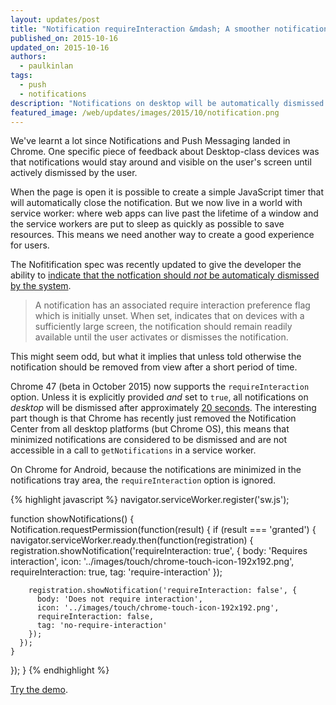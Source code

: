 ```yaml
---
layout: updates/post
title: "Notification requireInteraction &mdash; A smoother notification UX on desktop"
published_on: 2015-10-16
updated_on: 2015-10-16
authors:
  - paulkinlan
tags:
  - push
  - notifications
description: "Notifications on desktop will be automatically dismissed after a short period of time."
featured_image: /web/updates/images/2015/10/notification.png
---
```


We've learnt a lot since Notifications and Push Messaging landed in Chrome. One
specific piece of feedback about Desktop-class devices was that notifications
would stay around and visible on the user's screen until actively dismissed by the user.

When the page is open it is possible to create a simple JavaScript timer that will automatically
close the notification. But we now live in a world with service worker: where web apps can
live past the lifetime of a window and the service workers are put to sleep as quickly as possible
to save resources. This means we need another way to create a good experience for users.

The Nofitification spec was recently updated to give the developer the ability to 
[indicate that the notfication should _not_ be automaticaly dismissed by the system](https://notifications.spec.whatwg.org/#require-interaction-preference-flag).  

> A notification has an associated require interaction preference flag which is initially 
> unset. When set, indicates that on devices with a sufficiently large screen, the notification 
> should remain readily available until the user activates or dismisses the notification.

This might seem odd, but what it implies that unless told otherwise the notification
should be removed from view after a short period of time.

Chrome 47 (beta in October 2015) now supports the `requireInteraction` option. Unless it is explicitly 
provided *and* set to `true`, all notifications on *desktop* will be dismissed after
approximately [20 seconds](https://crbug.com/530697#c9). The interesting part though is that Chrome has 
recently just removed the Notification Center from all desktop platforms (but Chrome OS), this means that 
minimized notifications are considered to be dismissed and are not accessible in a call to `getNotifications` 
in a service worker.

On Chrome for Android, because the notifications are minimized in the notifications tray area, the 
`requireInteraction` option is ignored. 

{% highlight javascript %} 
navigator.serviceWorker.register('sw.js');

function showNotifications() {
  Notification.requestPermission(function(result) {
    if (result === 'granted') {
      navigator.serviceWorker.ready.then(function(registration) {
        registration.showNotification('requireInteraction: true', {
          body: 'Requires interaction',
          icon: '../images/touch/chrome-touch-icon-192x192.png',
          requireInteraction: true,
          tag: 'require-interaction'
        });

        registration.showNotification('requireInteraction: false', {
          body: 'Does not require interaction',
          icon: '../images/touch/chrome-touch-icon-192x192.png',
          requireInteraction: false,
          tag: 'no-require-interaction'
        });
      });
    }
  });
}
{% endhighlight %}

[Try the demo](https://googlechrome.github.io/samples/notifications/requireInteraction.html).
